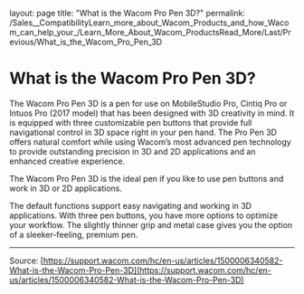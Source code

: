 layout: page
title: "What is the Wacom Pro Pen 3D?"
permalink: /Sales__CompatibilityLearn_more_about_Wacom_Products_and_how_Wacom_can_help_your_/Learn_More_About_Wacom_ProductsRead_More/Last/Previous/What_is_the_Wacom_Pro_Pen_3D

# What is the Wacom Pro Pen 3D?

The Wacom Pro Pen 3D is a pen for use on MobileStudio Pro, Cintiq Pro or Intuos Pro (2017 model) that has been designed with 3D creativity in mind. It is equipped with three customizable pen buttons that provide full navigational control in 3D space right in your pen hand. The Pro Pen 3D offers natural comfort while using Wacom’s most advanced pen technology to provide outstanding precision in 3D and 2D applications and an enhanced creative experience.


The Wacom Pro Pen 3D is the ideal pen if you like to use pen buttons and work in 3D or 2D applications.

The default functions support easy navigating and working in 3D applications.
With three pen buttons, you have more options to optimize your workflow.
The slightly thinner grip and metal case gives you the option of a sleeker-feeling, premium pen.

---
Source: [https://support.wacom.com/hc/en-us/articles/1500006340582-What-is-the-Wacom-Pro-Pen-3D](https://support.wacom.com/hc/en-us/articles/1500006340582-What-is-the-Wacom-Pro-Pen-3D)
